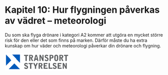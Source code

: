 # Kapitel 10: Hur flygningen påverkas av vädret – meteorologi

Du som ska flyga drönare i kategori A2 kommer att utgöra en mycket större risk för den eller det som finns på marken. Därför måste du ha extra kunskap om hur väder och meteorologi påverkar din drönare och flygning.

![Transport Styrelsen](./images/Logga.png)
